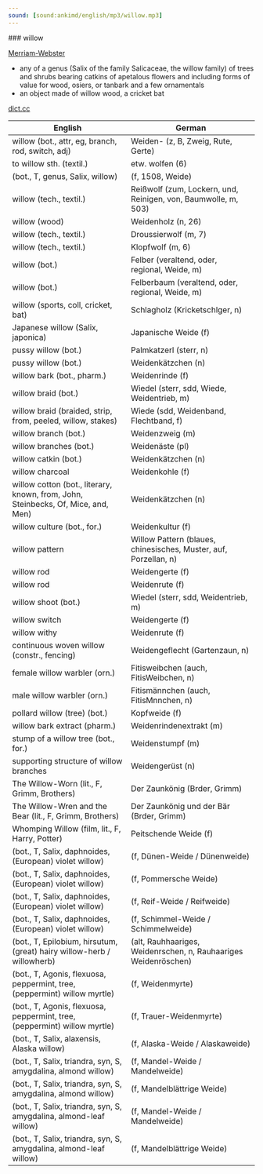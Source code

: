 ```yaml
---
sound: [sound:ankimd/english/mp3/willow.mp3]
---
```


\### willow

[Merriam-Webster](https://www.merriam-webster.com/dictionary/willow)

- any of a genus (Salix of the family Salicaceae, the willow family) of trees and shrubs bearing catkins of apetalous flowers and including forms of value for wood, osiers, or tanbark and a few ornamentals
- an object made of willow wood, a cricket bat

[dict.cc](https://www.dict.cc/willow)

| English        | German       |
| -------------- | ------------ |
| willow (bot., attr, eg, branch, rod, switch, adj) | Weiden- (z, B, Zweig, Rute, Gerte) |
| to willow sth. (textil.) | etw. wolfen (6) |
|  (bot., T, genus, Salix, willow) |  (f, 1508, Weide) |
| willow (tech., textil.) | Reißwolf (zum, Lockern, und, Reinigen, von, Baumwolle, m, 503) |
| willow (wood) | Weidenholz (n, 26) |
| willow (tech., textil.) | Droussierwolf (m, 7) |
| willow (tech., textil.) | Klopfwolf (m, 6) |
| willow (bot.) | Felber (veraltend, oder, regional, Weide, m) |
| willow (bot.) | Felberbaum (veraltend, oder, regional, Weide, m) |
| willow (sports, coll, cricket, bat) | Schlagholz (Kricketschlger, n) |
| Japanese willow (Salix, japonica) | Japanische Weide (f) |
| pussy willow (bot.) | Palmkatzerl (sterr, n) |
| pussy willow (bot.) | Weidenkätzchen (n) |
| willow bark (bot., pharm.) | Weidenrinde (f) |
| willow braid (bot.) | Wiedel (sterr, sdd, Wiede, Weidentrieb, m) |
| willow braid (braided, strip, from, peeled, willow, stakes) | Wiede (sdd, Weidenband, Flechtband, f) |
| willow branch (bot.) | Weidenzweig (m) |
| willow branches (bot.) | Weidenäste (pl) |
| willow catkin (bot.) | Weidenkätzchen (n) |
| willow charcoal | Weidenkohle (f) |
| willow cotton (bot., literary, known, from, John, Steinbecks, Of, Mice, and, Men) | Weidenkätzchen (n) |
| willow culture (bot., for.) | Weidenkultur (f) |
| willow pattern | Willow Pattern (blaues, chinesisches, Muster, auf, Porzellan, n) |
| willow rod | Weidengerte (f) |
| willow rod | Weidenrute (f) |
| willow shoot (bot.) | Wiedel (sterr, sdd, Weidentrieb, m) |
| willow switch | Weidengerte (f) |
| willow withy | Weidenrute (f) |
| continuous woven willow (constr., fencing) | Weidengeflecht (Gartenzaun, n) |
| female willow warbler (orn.) | Fitisweibchen (auch, FitisWeibchen, n) |
| male willow warbler (orn.) | Fitismännchen (auch, FitisMnnchen, n) |
| pollard willow (tree) (bot.) | Kopfweide (f) |
| willow bark extract (pharm.) | Weidenrindenextrakt (m) |
| stump of a willow tree (bot., for.) | Weidenstumpf (m) |
| supporting structure of willow branches | Weidengerüst (n) |
| The Willow-Worn (lit., F, Grimm, Brothers) | Der Zaunkönig (Brder, Grimm) |
| The Willow-Wren and the Bear (lit., F, Grimm, Brothers) | Der Zaunkönig und der Bär (Brder, Grimm) |
| Whomping Willow (film, lit., F, Harry, Potter) | Peitschende Weide (f) |
|  (bot., T, Salix, daphnoides, (European) violet willow) |  (f, Dünen-Weide / Dünenweide) |
|  (bot., T, Salix, daphnoides, (European) violet willow) |  (f, Pommersche Weide) |
|  (bot., T, Salix, daphnoides, (European) violet willow) |  (f, Reif-Weide / Reifweide) |
|  (bot., T, Salix, daphnoides, (European) violet willow) |  (f, Schimmel-Weide / Schimmelweide) |
|  (bot., T, Epilobium, hirsutum, (great) hairy willow-herb / willowherb) |  (alt, Rauhhaariges, Weidenrschen, n, Rauhaariges Weidenröschen) |
|  (bot., T, Agonis, flexuosa, peppermint, tree, (peppermint) willow myrtle) |  (f, Weidenmyrte) |
|  (bot., T, Agonis, flexuosa, peppermint, tree, (peppermint) willow myrtle) |  (f, Trauer-Weidenmyrte) |
|  (bot., T, Salix, alaxensis, Alaska willow) |  (f, Alaska-Weide / Alaskaweide) |
|  (bot., T, Salix, triandra, syn, S, amygdalina, almond willow) |  (f, Mandel-Weide / Mandelweide) |
|  (bot., T, Salix, triandra, syn, S, amygdalina, almond willow) |  (f, Mandelblättrige Weide) |
|  (bot., T, Salix, triandra, syn, S, amygdalina, almond-leaf willow) |  (f, Mandel-Weide / Mandelweide) |
|  (bot., T, Salix, triandra, syn, S, amygdalina, almond-leaf willow) |  (f, Mandelblättrige Weide) |
